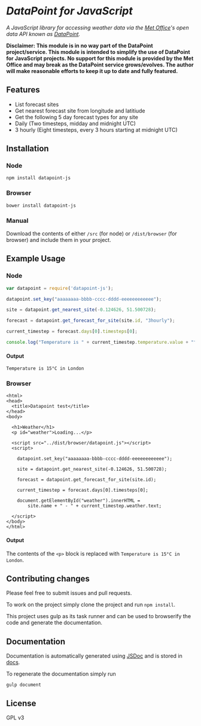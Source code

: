 # _DataPoint for JavaScript_

_A JavaScript library for accessing weather data via the [Met Office](http://www.metoffice.gov.uk/)'s open data API
known as [DataPoint](http://www.metoffice.gov.uk/datapoint)._

__Disclaimer: This module is in no way part of the DataPoint project/service.
This module is intended to simplify the use of DataPoint for JavaScript projects.
No support for this module is provided by the Met Office and may break as the DataPoint service grows/evolves.
The author will make reasonable efforts to keep it up to date and fully featured.__

## Features
* List forecast sites
* Get nearest forecast site from longitude and latitiude
* Get the following 5 day forecast types for any site
 * Daily (Two timesteps, midday and midnight UTC)
 * 3 hourly (Eight timesteps, every 3 hours starting at midnight UTC)

## Installation

### Node

```Shell
npm install datapoint-js
```

### Browser

```Shell
bower install datapoint-js
```

### Manual

Download the contents of either `/src` (for node) or `/dist/browser` (for browser) and include them in your project.

## Example Usage

### Node

```JavaScript
var datapoint = require('datapoint-js');

datapoint.set_key("aaaaaaaa-bbbb-cccc-dddd-eeeeeeeeeeee");

site = datapoint.get_nearest_site(-0.124626, 51.500728);

forecast = datapoint.get_forecast_for_site(site.id, "3hourly");

current_timestep = forecast.days[0].timesteps[0];

console.log("Temperature is " + current_timestep.temperature.value + "°" + current_timestep.temperature.units + " in " + site.name);
```

#### Output
```
Temperature is 15°C in London
```

### Browser

```
<html>
<head>
  <title>Datapoint test</title>
</head>
<body>

  <h1>Weather</h1>
  <p id="weather">Loading...</p>

  <script src="../dist/browser/datapoint.js"></script>
  <script>

    datapoint.set_key("aaaaaaaa-bbbb-cccc-dddd-eeeeeeeeeeee");

    site = datapoint.get_nearest_site(-0.124626, 51.500728);

    forecast = datapoint.get_forecast_for_site(site.id);

    current_timestep = forecast.days[0].timesteps[0];

    document.getElementById("weather").innerHTML =
        site.name + " - " + current_timestep.weather.text;

  </script>
</body>
</html>
```

#### Output

The contents of the `<p>` block is replaced with `Temperature is 15°C in London`.

## Contributing changes

Please feel free to submit issues and pull requests.

To work on the project simply clone the project and run `npm install`.

This project uses gulp as its task runner and can be used to browserify the code and generate the documentation.

## Documentation
Documentation is automatically generated using [JSDoc](http://usejsdoc.org/) and is stored in [docs](docs).

To regenerate the documentation simply run

```
gulp document
```

## License

GPL v3
